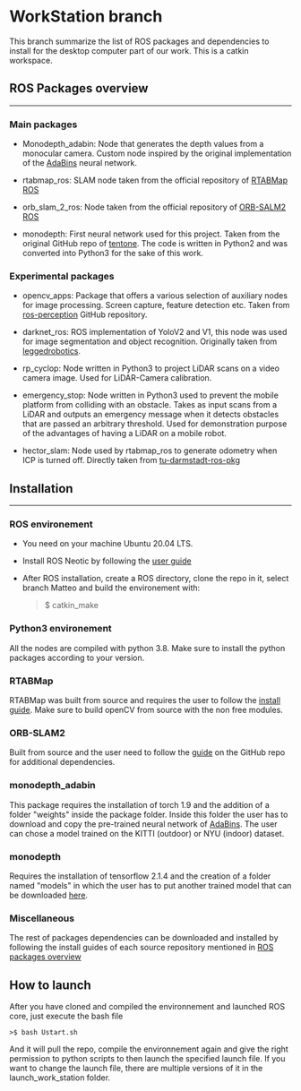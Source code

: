 # WorkStation branch
This branch summarize the list of ROS packages and dependencies to install for the desktop computer part of our work. This is a catkin workspace. 

## ROS Packages overview
---
### Main packages

- Monodepth_adabin: Node that generates the depth values from a monocular camera. Custom node inspired by the original implementation of the [AdaBins](https://github.com/shariqfarooq123/AdaBins) neural network.

- rtabmap_ros: SLAM node taken from the official repository of [RTABMap ROS](https://github.com/introlab/rtabmap_ros)

- orb_slam_2_ros: Node taken from the official repository of [ORB-SALM2 ROS](https://github.com/appliedAI-Initiative/orb_slam_2_ros)

- monodepth: First neural network used for this project. Taken from the original GitHub repo of [tentone](https://github.com/tentone/monodepth). The code is written in Python2 and was converted into Python3 for the sake of this work.

### Experimental packages
 
 - opencv_apps: Package that offers a various selection of auxiliary nodes for image processing. Screen capture, feature detection etc. Taken from [ros-perception](https://github.com/ros-perception/opencv_apps) GitHub repository.

- darknet_ros: ROS implementation of YoloV2 and V1, this node was used for image segmentation and object recognition. Originally taken from [leggedrobotics](https://github.com/leggedrobotics/darknet_ros).

- rp_cyclop: Node written in Python3 to project LiDAR scans on a video camera image. Used for LiDAR-Camera calibration. 

- emergency_stop: Node written in Python3 used to prevent the mobile platform from colliding with an obstacle. Takes as input scans from a LiDAR and outputs an emergency message when it detects obstacles that are passed an arbitrary threshold.  Used for demonstration purpose of the advantages of having a LiDAR on a mobile robot. 

- hector_slam: Node used by rtabmap_ros to generate odometry when ICP is turned off. Directly taken from [tu-darmstadt-ros-pkg](https://github.com/tu-darmstadt-ros-pkg/hector_slam)

## Installation
---

### ROS environement
- You need on your machine Ubuntu 20.04 LTS.

- Install ROS Neotic by following the [user guide](http://wiki.ros.org/noetic/Installation/Ubuntu)

- After ROS installation, create a ROS directory, clone the repo in it, select branch Matteo and build the environement with:
    
    >$ catkin_make

### Python3 environement
All the nodes are compiled with python 3.8. Make sure to install the python packages according to your version.

### RTABMap
RTABMap was built from source and requires the user to follow the [install guide](https://github.com/introlab/rtabmap_ros). Make sure to build openCV from source with the non free modules. 

### ORB-SLAM2 
Built from source and the user need to follow the [guide](https://github.com/appliedAI-Initiative/orb_slam_2_ros) on the GitHub repo for additional dependencies. 

### monodepth_adabin

This package requires the installation of torch 1.9 and the addition of a folder "weights" inside the package folder. Inside this folder the user has to download and copy the pre-trained neural network of [AdaBins](https://drive.google.com/drive/folders/1nYyaQXOBjNdUJDsmJpcRpu6oE55aQoLA). The user can chose a model trained on the KITTI (outdoor) or NYU (indoor) dataset.

### monodepth

Requires the installation of tensorflow 2.1.4 and the creation of a folder named "models" in which the user has to put another trained model that can be downloaded [here](https://drive.google.com/drive/folders/1cEEYQ4nLJh84U55qzpFnQwNoiJgc7fcj?usp=sharing). 

### Miscellaneous 

The rest of packages dependencies can be downloaded and installed by following the install guides of each source repository mentioned in [ROS packages overview](#ros-packages-overview)


## How to launch

After you have cloned and compiled the environnement and launched ROS core, just execute the bash file   
    
    >$ bash Ustart.sh

And it will pull the repo, compile the environnement again and give the right permission to python scripts to then launch the specified launch file. If you want to change the launch file, there are multiple versions of it in the launch_work_station folder.  